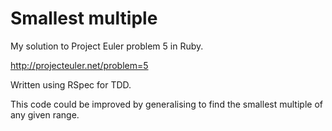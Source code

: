 Smallest multiple
=================

My solution to Project Euler problem 5 in Ruby.

http://projecteuler.net/problem=5

Written using RSpec for TDD.

This code could be improved by generalising to find the smallest multiple of
any given range.
